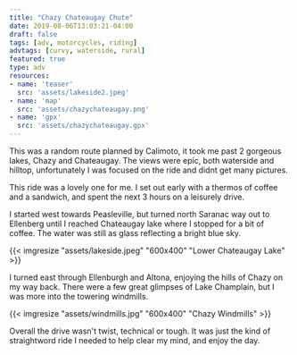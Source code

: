 ```yaml
---
title: "Chazy Chateaugay Chute"
date: 2019-08-06T13:03:21-04:00
draft: false
tags: [adv, motorcycles, riding]
advtags: [curvy, waterside, rural]
featured: true
type: adv
resources:
- name: 'teaser'
  src: 'assets/lakeside2.jpeg'
- name: 'map'
  src: 'assets/chazychateaugay.png'
- name: 'gpx'
  src: 'assets/chazychateaugay.gpx'
---
```


This was a random route planned by Calimoto, it took me past 2 gorgeous lakes, Chazy and Chateaugay. The views were epic, both waterside and hilltop, unfortunately I was focused on the ride and didnt get many pictures.
<!--more-->
This ride was a lovely one for me. I set out early with a thermos of coffee and a sandwich, and spent the next 3 hours on a leisurely drive.

I started west towards Peasleville, but turned north Saranac way out to Ellenberg until I reached Chateaugay lake where I stopped for a bit of coffee. The water was still as glass reflecting a bright blue sky.

{{< imgresize "assets/lakeside.jpeg" "600x400" "Lower Chateaugay Lake" >}}

I turned east through Ellenburgh and Altona, enjoying the hills of Chazy on my way back.  There were a few great glimpses of Lake Champlain, but I was more into the towering windmills.


{{< imgresize "assets/windmills.jpg" "600x400" "Chazy Windmills" >}}

Overall the drive wasn't twist, technical or tough. It was just the kind of straightword ride I needed to help clear my mind, and enjoy the day.
